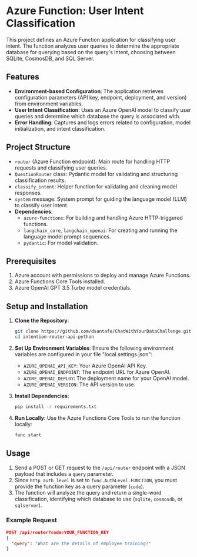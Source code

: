# Azure Function: User Intent Classification

This project defines an Azure Function application for classifying user intent. The function analyzes user queries to determine the appropriate database for querying based on the query's intent, choosing between SQLite, CosmosDB, and SQL Server.

## Features
- **Environment-based Configuration**: The application retrieves configuration parameters (API key, endpoint, deployment, and version) from environment variables.
- **User Intent Classification**: Uses an Azure OpenAI model to classify user queries and determine which database the query is associated with.
- **Error Handling**: Captures and logs errors related to configuration, model initialization, and intent classification.

## Project Structure
- `router` (Azure Function endpoint): Main route for handling HTTP requests and classifying user queries.
- `QuestionRouter` class: Pydantic model for validating and structuring classification results.
- `classify_intent`: Helper function for validating and cleaning model responses.
- `system` message: System prompt for guiding the language model (LLM) to classify user intent.
- **Dependencies**: 
    - `azure-functions`: For building and handling Azure HTTP-triggered functions.
    - `langchain_core`, `langchain_openai`: For creating and running the language model prompt sequences.
    - `pydantic`: For model validation.

## Prerequisites
1. Azure account with permissions to deploy and manage Azure Functions.
2. Azure Functions Core Tools installed.
3. Azure OpenAI GPT 3.5 Turbo model credentials.

## Setup and Installation

1. **Clone the Repository**:
    ```bash
    git clone https://github.com/dsantafe/ChatWithYourDataChallenge.git
    cd intention-router-api-python
    ```

2. **Set Up Environment Variables**:
    Ensure the following environment variables are configured in your file "local.settings.json":
    - `AZURE_OPENAI_API_KEY`: Your Azure OpenAI API Key.
    - `AZURE_OPENAI_ENDPOINT`: The endpoint URL for Azure OpenAI.
    - `AZURE_OPENAI_DEPLOY`: The deployment name for your OpenAI model.
    - `AZURE_OPENAI_VERSION`: The API version to use.

3. **Install Dependencies**:
    ```bash
    pip install -r requirements.txt
    ```

4. **Run Locally**:
    Use the Azure Functions Core Tools to run the function locally:
    ```bash
    func start
    ```

## Usage

1. Send a POST or GET request to the `/api/router` endpoint with a JSON payload that includes a `query` parameter.
2. Since `http_auth_level` is set to `func.AuthLevel.FUNCTION`, you must provide the function key as a query parameter (`code`).
3. The function will analyze the query and return a single-word classification, identifying which database to use (`sqlite`, `cosmosdb`, or `sqlserver`).

### Example Request

```json
POST /api/router?code=YOUR_FUNCTION_KEY
{
  "query": "What are the details of employee training?"
}
